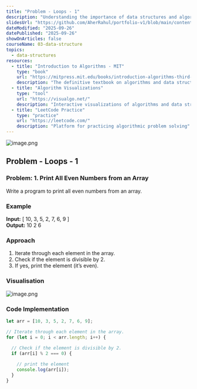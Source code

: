 ```yaml
---
title: "Problem - Loops - 1"
description: "Understanding the importance of data structures and algorithms in programming. Learn systematic problem-solving approaches, algorithmic thinking, and how DSA impacts software performance and efficiency."
slidesUrl: "https://github.com/AherRahul/portfolio-v1/blob/main/content/articles"
dateModified: "2025-09-26"
datePublished: "2025-09-26"
showOnArticles: false
courseName: 03-data-structure
topics:
  - data-structures
resources:
  - title: "Introduction to Algorithms - MIT"
    type: "book"
    url: "https://mitpress.mit.edu/books/introduction-algorithms-third-edition"
    description: "The definitive textbook on algorithms and data structures"
  - title: "Algorithm Visualizations"
    type: "tool"
    url: "https://visualgo.net/"
    description: "Interactive visualizations of algorithms and data structures"
  - title: "LeetCode Practice"
    type: "practice"
    url: "https://leetcode.com/"
    description: "Platform for practicing algorithmic problem solving"
---
```



![image.png](https://res.cloudinary.com/duojkrgue/image/upload/v1758777256/Portfolio/dsa/Data_Structure_and_algorithms_xibaur.png)

Problem - Loops - 1
---------------------------------------------------

### Problem: 1. Print All Even Numbers from an Array
Write a program to print all even numbers from an array.

### Example
**Input:** \[ 10, 3, 5, 2, 7, 6, 9 \]  
**Output:** 10 2 6


### Approach
1. Iterate through each element in the array.  
2. Check if the element is divisible by 2.  
3. If yes, print the element (it’s even).


### Visualisation
![image.png](https://res.cloudinary.com/duojkrgue/image/upload/v1759923502/Portfolio/dsa/images/00/ebad9c40-25b2-4eef-ae71-eb384f0d8c23.png)

### Code Implementation
```js
let arr = [10, 3, 5, 2, 7, 6, 9];

// Iterate through each element in the array.
for (let i = 0; i < arr.length; i++) {
  
  // Check if the element is divisible by 2. 
  if (arr[i] % 2 === 0) {

    // print the element
    console.log(arr[i]);
  }
}
```
